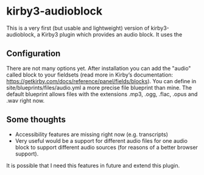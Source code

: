 # kirby3-audioblock
This is a very first (but usable and lightweight) version of kirby3-audioblock, a Kirby3 plugin which provides an audio block. It uses the <audio> element of HTML5 in the frontend.

## Configuration
There are not many options yet. After installation you can add the "audio" called block to your fieldsets (read more in Kirby’s documentation: https://getkirby.com/docs/reference/panel/fields/blocks). You can define in site/blueprints/files/audio.yml a more precise file blueprint than mine. The default blueprint allows files with the extensions .mp3, .ogg, .flac, .opus and .wav right now.

## Some thoughts
 - Accessibility features are missing right now (e.g. transcripts)
 - Very useful would be a support for different audio files for one audio block to support different audio sources (for reasons of a better browser support).

It is possible that I need this features in future and extend this plugin.
